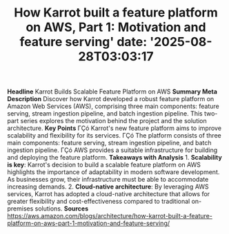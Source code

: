 ﻿---
title: "How Karrot built a feature platform on AWS, Part 1: Motivation and feature serving'
date: '2025-08-28T03:03:17"
category: "Markets"
summary: ""
slug: "how karrot built a feature platform on aws part 1 motivation"
source_urls:
  - "https://aws.amazon.com/blogs/architecture/how-karrot-built-a-feature-platform-on-aws-part-1-motivation-and-feature-serving/"
seo:
  title: "How Karrot built a feature platform on AWS, Part 1: Motivation and feature serving | Hash n Hedge'
  description: '"
  keywords: ["news", "markets", "brief"]
---
**Headline** Karrot Builds Scalable Feature Platform on AWS  **Summary Meta Description** Discover how Karrot developed a robust feature platform on Amazon Web Services (AWS), comprising three main components: feature serving, stream ingestion pipeline, and batch ingestion pipeline. This two-part series explores the motivation behind the project and the solution architecture.  **Key Points**  ΓÇó Karrot's new feature platform aims to improve scalability and flexibility for its services. ΓÇó The platform consists of three main components: feature serving, stream ingestion pipeline, and batch ingestion pipeline. ΓÇó AWS provides a suitable infrastructure for building and deploying the feature platform.  **Takeaways with Analysis**  1. **Scalability is key**: Karrot's decision to build a scalable feature platform on AWS highlights the importance of adaptability in modern software development. As businesses grow, their infrastructure must be able to accommodate increasing demands. 2. **Cloud-native architecture**: By leveraging AWS services, Karrot has adopted a cloud-native architecture that allows for greater flexibility and cost-effectiveness compared to traditional on-premises solutions.  **Sources** https://aws.amazon.com/blogs/architecture/how-karrot-built-a-feature-platform-on-aws-part-1-motivation-and-feature-serving/ 
